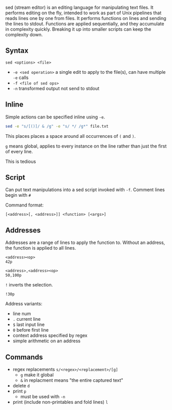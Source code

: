 sed (stream editor) is an editing language for manipulating text files.  It performs editing on the fly, intended to work as part of Unix pipelines that reads lines one by one from files.  It performs functions on lines and sending the lines to stdout. Functions are applied sequentially, and they accumulate in complexity quickly.  Breaking it up into smaller scripts can keep the complexity down.

## Syntax

`sed <options> <file>`

- `-e <sed operation>` a single edit to apply to the file(s), can have multiple `-e` calls
- `-f <file of sed ops>`
- `-n` transformed output not send to stdout

## Inline

Simple actions can be specified inline using `-e`.

```sh
sed -e "s/[()]/ & /g" -e "s/ */ /g*" file.txt
```

This places places a space around all occurrences of `(` and `)`.

`g` means global, applies to every instance on the line rather than just the first of every line.

This is tedious

## Script

Can put text manipulations into a sed script invoked with `-f`.  Comment lines begin with `#` 

Command format:
```
[<address>[, <address>]] <function> [<args>]
```


## Addresses

Addresses are a range of lines to apply the function to. Without an address, the function is applied to all lines.

```
<address><op>
42p
```

```
<address>,<address><op>
50,100p
```

`!` inverts the selection.

```
!30p
```

Address variants:

- line num
- `.` current line
- `$` last input line
- `0` before first line
- context address specified by regex
- simple arithmetic on an address

## Commands

- regex replacements `s/<regex>/<replacement>/[g]`
	- `g` make it global
	- `&` in replacment means "the entire captured text"
- delete `d`
- print `p`
	- must be used with `-n`
- print (include  non-printables and fold lines) `l`

